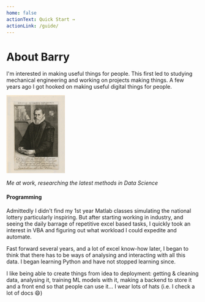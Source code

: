 ```yaml
---
home: false
actionText: Quick Start →
actionLink: /guide/
---
```


# About Barry



I'm interested in making useful things for people. This first led to studying mechanical engineering and working on projects making things. A few years ago I got hooked on making useful digital things for people.

![Barry at work doing Data Science things](./img/5494.png )
<p><i>Me at work, researching the latest methods in Data Science</i></p>

#### Programming
Admittedly I didn't find my 1st year Matlab classes simulating the national lottery particularly inspiring. But after starting working in industry, and seeing the daily barrage of repetitive excel based tasks, I quickly took an interest in VBA and figuring out what workload I could expedite and automate.  

Fast forward several years, and a lot of excel know-how later, I began to think that there has to be ways of analysing and interacting with all this data. I began learning Python and have not stopped learning since.

I like being able to create things from idea to deployment: getting & cleaning data, analysing it, training ML models with it,  making a backend to store it and a front end so that people can use it... I wear lots of hats (i.e. I check a lot of docs :smile:)

